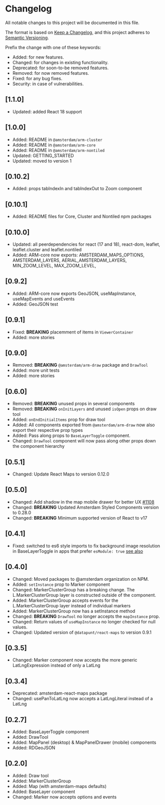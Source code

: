 # Changelog

All notable changes to this project will be documented in this file.

The format is based on [Keep a Changelog](https://keepachangelog.com/en/1.0.0/),
and this project adheres to [Semantic Versioning](https://semver.org/spec/v2.0.0.html).

Prefix the change with one of these keywords:

- Added: for new features.
- Changed: for changes in existing functionality.
- Deprecated: for soon-to-be removed features.
- Removed: for now removed features.
- Fixed: for any bug fixes.
- Security: in case of vulnerabilities.

## [1.1.0]
- Updated: added React 18 support 

## [1.0.0]
- Added: README in `@amsterdam/arm-cluster`
- Added: README in `@amsterdam/arm-core`
- Added: README in `@amsterdam/arm-nontiled`
- Updated: GETTING_STARTED
- Updated: moved to version 1

## [0.10.2]
- Added: props tabIndexIn and tabIndexOut to Zoom component
 
## [0.10.1]
- Added: README files for Core, Cluster and Nontiled npm packages

## [0.10.0]
- Updated: all peerdependencies for react (17 and 18), react-dom, leaflet, leaflet.cluster and leaflet.nontiled
- Added: ARM-core now exports: 
    AMSTERDAM_MAPS_OPTIONS,
    AMSTERDAM_LAYERS,
    AERIAL_AMSTERDAM_LAYERS,
    MIN_ZOOM_LEVEL,
    MAX_ZOOM_LEVEL,

## [0.9.2]
- Added: ARM-core now exports GeoJSON, useMapInstance, useMapEvents and useEvents
- Added: GeoJSON test

## [0.9.1]
- Fixed: **BREAKING** placemment of items in `ViewerContainer`
- Added: more stories

## [0.9.0]
- Removed: **BREAKING** `@amsterdam/arm-draw` package and `DrawTool`
- Added: more unit tests
- Added: more stories

## [0.6.0]
- Removed: **BREAKING** unused props in several components 
- Removed: **BREAKING** `onInitLayers` and unused `isOpen` props on draw tool
- Added: `onEndInitialItems` prop for draw tool
- Added: All components exported from `@amsterdam/arm-draw` now also export their respective prop types
- Added: Pass along props to `BaseLayerToggle` component.
- Changed: `DrawTool` component will now pass along other props down the component hierarchy

## [0.5.1]
- Changed: Update React Maps to version 0.12.0

## [0.5.0]
- Changed: Add shadow in the map mobile drawer for better UX [#1108](https://github.com/Amsterdam/amsterdam-react-maps/pull/1108)
- Changed: **BREAKING** Updated Amsterdam Styled Components version to 0.28.0
- Changed: **BREAKING** Minimum supported version of React to v17

## [0.4.1]

- Fixed: switched to es6 style imports to fix background image resolution in BaseLayerToggle in apps that prefer `esModule: true` [see also](https://github.com/facebook/create-react-app/pull/9934)

## [0.4.0]

- Changed: Moved packages to @amsterdam organization on NPM.
- Added: `setInstance` prop to Marker component
- Changed: MarkerClusterGroup has a breaking change. The L.MarkerClusterGroup layer is constructed outside of the component. 
- Added: MarkerClusterGroup accepts events for the L.MarkerClusterGroup layer instead of individual markers
- Added: MarkerClusterGroup now has a setInstance method
- Changed: **BREAKING** `DrawTool` no longer accepts the `mapInstance` prop.
- Changed: Return values of `useMapInstance` no longer checked for null values.
- Changed: Updated version of `@datapunt/react-maps` to version 0.9.1

## [0.3.5]

- Changed: Marker component now accepts the more generic LatLngExpression instead of only a LatLng

## [0.3.4]

- Deprecated: amsterdam-react-maps package
- Changed: usePanToLatLng now accepts a LatLngLiteral instead of a LatLng

## [0.2.7]

- Added: BaseLayerToggle component
- Added: DrawTool
- Added: MapPanel (desktop) & MapPanelDrawer (mobile) components
- Added: RDGeoJSON

## [0.2.0]

- Added: Draw tool
- Added: MarkerClusterGroup
- Added: Map (with amsterdam-maps defaults)
- Added: BaseLayer component
- Changed: Marker now accepts options and events
